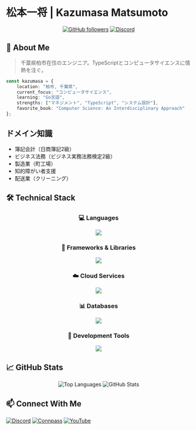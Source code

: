 # 松本一将 | Kazumasa Matsumoto
<div align="center">
  
[![GitHub followers](https://img.shields.io/github/followers/kazumasamatsumoto?style=social)](https://github.com/kazumasamatsumoto)
[![Discord](https://img.shields.io/badge/Discord-kazumasa2793-7289DA?logo=discord&logoColor=white)](https://discord.com/users/kazumasa2793)
</div>

## 👋 About Me 
> 千葉県柏市在住のエンジニア。TypeScriptとコンピュータサイエンスに情熱を注ぐ。
```typescript
const kazumasa = {
    location: "柏市, 千葉県",
    current_focus: "コンピュータサイエンス",
    learning: "Go言語",
    strengths: ["マネジメント", "TypeScript", "システム設計"],
    favorite_book: "Computer Science: An Interdisciplinary Approach"
};
```

## ドメイン知識

- 簿記会計（日商簿記2級）
- ビジネス法務（ビジネス実務法務検定2級）
- 製造業（町工場）
- 知的障がい者支援
- 配送業（クリーニング）



## 🛠️ Technical Stack
<div align="center">

### 💻 Languages
<img src="https://skillicons.dev/icons?i=typescript,go,rust" />

### 🚀 Frameworks & Libraries
<img src="https://skillicons.dev/icons?i=next,nest,angular" />

### ☁️ Cloud Services
<img src="https://skillicons.dev/icons?i=aws,azure,firebase" />

### 📊 Databases
<img src="https://skillicons.dev/icons?i=mysql,postgresql" />

### 🔧 Development Tools
<img src="https://skillicons.dev/icons?i=docker,git,github,vscode,figma" />
</div>

## 📈 GitHub Stats
<div align="center">
  
![Top Languages](https://github-readme-stats.vercel.app/api/top-langs?username=kazumasamatsumoto&show_icons=true&locale=en&layout=compact&theme=tokyonight)
![GitHub Stats](https://github-readme-stats.vercel.app/api?username=kazumasamatsumoto&show_icons=true&theme=tokyonight)
</div>

## 📫 Connect With Me
[![Discord](https://img.shields.io/badge/Discord-kazumasa2793-7289DA?style=for-the-badge&logo=discord&logoColor=white)](https://discord.com/users/kazumasa2793)
[![Connpass](https://img.shields.io/badge/Connpass-kazumasa0509-00B900?style=for-the-badge&logo=groups&logoColor=white)](https://connpass.com/user/kazumasa0509/)
[![YouTube](https://img.shields.io/badge/YouTube-non--kcal-FF0000?style=for-the-badge&logo=youtube&logoColor=white)](https://www.youtube.com/@non-kcal)
